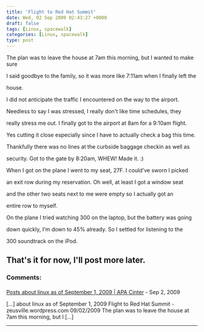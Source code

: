 ```yaml
---
title: 'Flight to Red Hat Summit'
date: Wed, 02 Sep 2009 02:43:27 +0000
draft: false
tags: [Linux, spacewalk]
categories: [Linux, spacewalk]
type: post
---
```


The plan was to leave the house at 7am this morning, but I wanted to make sure

I said goodbye to the family, so it was more like 7:11am when I finally left the

house.

I did not anticipate the traffic I encountered on the way to the airport.

Needless to say I was stressed, I really don't like time schedules, they

really stress me out. I finally got to the airport at 8am for a 9:10am flight.

Yes cutting it close especially since I have to actually check a bag this time.

Thankfully there was no lines at the curbside baggage checkin as well as

security. Got to the gate by 8:20am, WHEW! Made it. :)

When I got on the plane I went to my seat, 27F. I could've sworn I picked

an exit row during my reservation. Oh well, at least I got a window seat

and the other two seats next to me were empty so I actually got an

entire row to myself.

On the plane I tried watching 300 on the laptop, but the battery was going

down quickly, I'm down to 45% already. So I settled for listening to the

300 soundtrack on the iPod.

That's it for now, I'll post more later.
---
### Comments:
#### 
[Posts about linux as of September 1, 2009 | APA Cinter](http://www.apacinter.com/2009/09/01/posts-about-linux-as-of-september-1-2009/ "") - <time datetime="2009-09-01 23:08:46">Sep 2, 2009</time>

\[...\] about linux as of September 1, 2009 Flight to Red Hat Summit - zeusville.wordpress.com 09/02/2009 The plan was to leave the house at 7am this morning, but I \[...\]
<hr />
